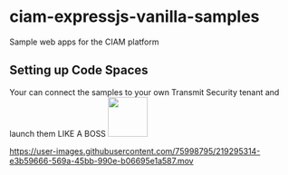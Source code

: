# ciam-expressjs-vanilla-samples
Sample web apps for the CIAM platform

## Setting up Code Spaces
Your can connect the samples to your own Transmit Security tenant and launch them LIKE A BOSS <img src="https://user-images.githubusercontent.com/75998795/219098021-6afe792d-bd01-4c08-8ac8-403f5f57e520.gif"  width="70" height="70">




https://user-images.githubusercontent.com/75998795/219295314-e3b59666-569a-45bb-990e-b06695e1a587.mov

